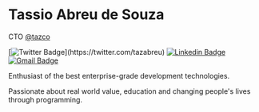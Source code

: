 # Tassio Abreu de Souza

CTO [@tazco](https://github.com/tazco) 

[![Twitter Badge](https://img.shields.io/badge/-@tazabreu_-8f4399?style=flat-square&logo=twitter&logoColor=white&link=https://twitter.com/tazabreu_)](https://twitter.com/tazabreu) 
[![Linkedin Badge](https://img.shields.io/badge/-tazabreu-3096b0?style=flat-square&logo=Linkedin&logoColor=white&link=https://www.linkedin.com/in/tazabreu)](https://www.linkedin.com/in/tazabreu) 
[![Gmail Badge](https://img.shields.io/badge/-tazabreu@gmail.com-525252?style=flat-square&logo=Gmail&logoColor=white&link=mailto:tazabreu@gmail.com)](mailto:tazabreu@gmail.com)

Enthusiast of the best enterprise-grade development technologies.

Passionate about real world value, education and changing people's lives through programming.
